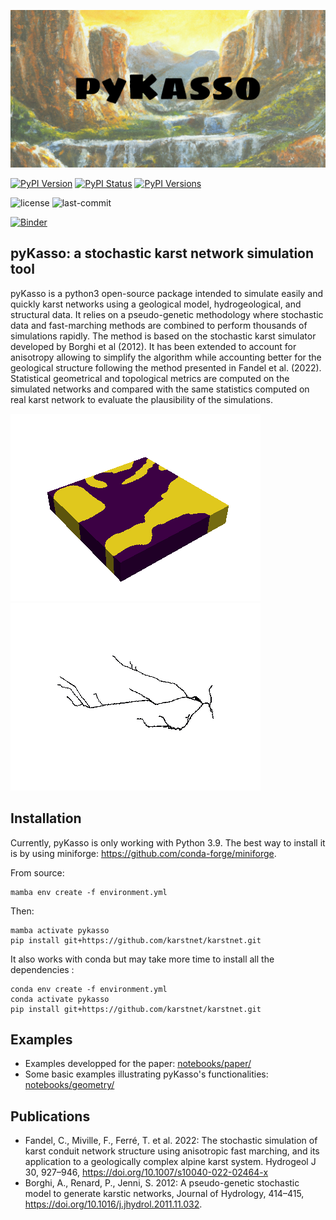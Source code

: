 ![pyKasso's banner](/img/pykasso_banner_logo.png)

<!-- ![]() -->
[![PyPI Version](https://img.shields.io/pypi/v/pykasso.png)](https://pypi.python.org/pypi/pykasso)
[![PyPI Status](https://img.shields.io/pypi/status/pykasso.png)](https://pypi.python.org/pypi/pykasso)
[![PyPI Versions](https://img.shields.io/pypi/pyversions/pykasso.png)](https://pypi.python.org/pypi/pykasso)

![license](https://img.shields.io/github/license/randlab/pyKasso)
![last-commit](https://img.shields.io/github/last-commit/randlab/pyKasso/dev)

[![Binder](https://mybinder.org/badge_logo.svg)](https://mybinder.org/v2/gh/randlab/pyKasso/dev)

## pyKasso: a stochastic karst network simulation tool

pyKasso is a python3 open-source package intended to simulate easily and quickly karst networks using a geological model, hydrogeological, and structural data. It relies on a pseudo-genetic methodology where stochastic data and fast-marching methods are combined to perform thousands of simulations rapidly. The method is based on the stochastic karst simulator developed by Borghi et al (2012). It has been extended to account for anisotropy allowing to simplify the algorithm while accounting better for the geological structure following the method presented in Fandel et al. (2022). Statistical geometrical and topological metrics are computed on the simulated networks and compared with the same statistics computed on real karst network to evaluate the plausibility of the simulations.

![gif_01](/img/animation_01.gif)
![gif_02](/img/animation_02.gif)

## Installation

Currently, pyKasso is only working with Python 3.9. The best way to install it is by using miniforge: https://github.com/conda-forge/miniforge.

From source:
```
mamba env create -f environment.yml
```

Then:
```
mamba activate pykasso
pip install git+https://github.com/karstnet/karstnet.git
```

It also works with conda but may take more time to install all the dependencies :
```
conda env create -f environment.yml
conda activate pykasso
pip install git+https://github.com/karstnet/karstnet.git
```

## Examples

- Examples developped for the paper: [notebooks/paper/](https://github.com/randlab/pyKasso/tree/dev/notebooks/paper)
- Some basic examples illustrating pyKasso's functionalities: [notebooks/geometry/](https://github.com/randlab/pyKasso/tree/dev/notebooks/geometry)

## Publications

- Fandel, C., Miville, F., Ferré, T. et al. 2022: The stochastic simulation of karst conduit network structure using anisotropic fast marching, and its application to a geologically complex alpine karst system. Hydrogeol J 30, 927–946, https://doi.org/10.1007/s10040-022-02464-x
- Borghi, A., Renard, P., Jenni, S. 2012: A pseudo-genetic stochastic model to generate karstic networks, Journal of Hydrology, 414–415, https://doi.org/10.1016/j.jhydrol.2011.11.032.